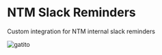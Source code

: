 # NTM Slack Reminders

Custom integration for NTM internal slack reminders

![gatito](https://media.giphy.com/media/ICOgUNjpvO0PC/giphy.gif)
